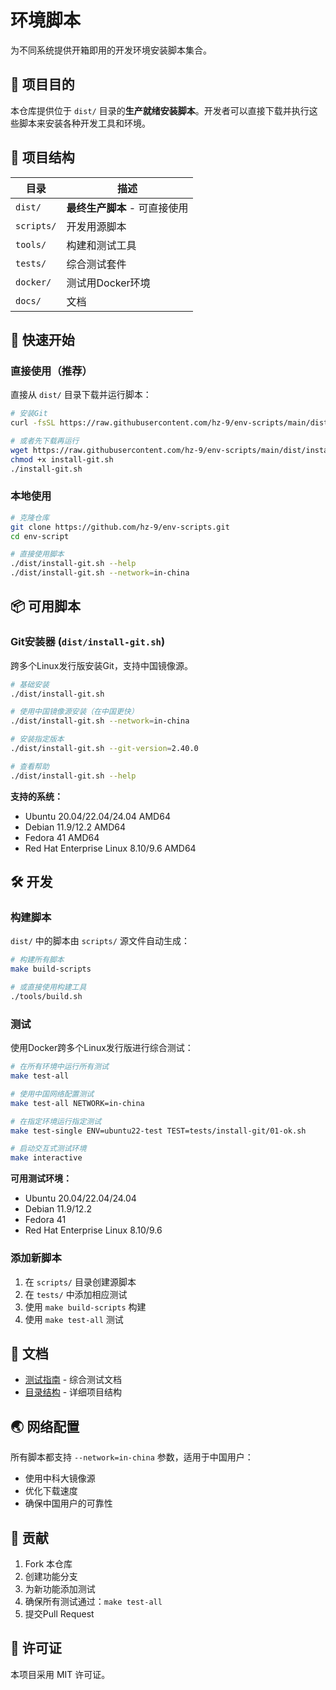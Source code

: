 # 环境脚本

为不同系统提供开箱即用的开发环境安装脚本集合。

## 🎯 项目目的

本仓库提供位于 `dist/` 目录的**生产就绪安装脚本**。开发者可以直接下载并执行这些脚本来安装各种开发工具和环境。

## 📁 项目结构

| 目录        | 描述                                     |
| ----------- | ---------------------------------------- |
| `dist/`     | **最终生产脚本** - 可直接使用            |
| `scripts/`  | 开发用源脚本                            |
| `tools/`    | 构建和测试工具                          |
| `tests/`    | 综合测试套件                            |
| `docker/`   | 测试用Docker环境                        |
| `docs/`     | 文档                                    |

## 🚀 快速开始

### 直接使用（推荐）

直接从 `dist/` 目录下载并运行脚本：

```bash
# 安装Git
curl -fsSL https://raw.githubusercontent.com/hz-9/env-scripts/main/dist/install-git.sh | bash

# 或者先下载再运行
wget https://raw.githubusercontent.com/hz-9/env-scripts/main/dist/install-git.sh
chmod +x install-git.sh
./install-git.sh
```

### 本地使用

```bash
# 克隆仓库
git clone https://github.com/hz-9/env-scripts.git
cd env-script

# 直接使用脚本
./dist/install-git.sh --help
./dist/install-git.sh --network=in-china
```

## 📦 可用脚本

### Git安装器 (`dist/install-git.sh`)

跨多个Linux发行版安装Git，支持中国镜像源。

```bash
# 基础安装
./dist/install-git.sh

# 使用中国镜像源安装（在中国更快）
./dist/install-git.sh --network=in-china

# 安装指定版本
./dist/install-git.sh --git-version=2.40.0

# 查看帮助
./dist/install-git.sh --help
```

**支持的系统：**

- Ubuntu 20.04/22.04/24.04 AMD64
- Debian 11.9/12.2 AMD64
- Fedora 41 AMD64
- Red Hat Enterprise Linux 8.10/9.6 AMD64

## 🛠️ 开发

### 构建脚本

`dist/` 中的脚本由 `scripts/` 源文件自动生成：

```bash
# 构建所有脚本
make build-scripts

# 或直接使用构建工具
./tools/build.sh
```

### 测试

使用Docker跨多个Linux发行版进行综合测试：

```bash
# 在所有环境中运行所有测试
make test-all

# 使用中国网络配置测试
make test-all NETWORK=in-china

# 在指定环境运行指定测试
make test-single ENV=ubuntu22-test TEST=tests/install-git/01-ok.sh

# 启动交互式测试环境
make interactive
```

**可用测试环境：**

- Ubuntu 20.04/22.04/24.04
- Debian 11.9/12.2
- Fedora 41
- Red Hat Enterprise Linux 8.10/9.6

### 添加新脚本

1. 在 `scripts/` 目录创建源脚本
2. 在 `tests/` 中添加相应测试
3. 使用 `make build-scripts` 构建
4. 使用 `make test-all` 测试

## 📖 文档

- [测试指南](docs/testing.md) - 综合测试文档
- [目录结构](docs/directory-structure.md) - 详细项目结构

## 🌏 网络配置

所有脚本都支持 `--network=in-china` 参数，适用于中国用户：

- 使用中科大镜像源
- 优化下载速度
- 确保中国用户的可靠性

## 🤝 贡献

1. Fork 本仓库
2. 创建功能分支
3. 为新功能添加测试
4. 确保所有测试通过：`make test-all`
5. 提交Pull Request

## 📄 许可证

本项目采用 MIT 许可证。
